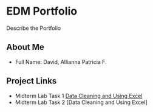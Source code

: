 # EDM Portfolio
Describe the Portfolio 
## About Me 
- Full Name: David, Allianna Patricia F.
## Project Links 
- Midterm Lab Task 1 [Data Cleaning and Using Excel](Midterm%20Lab%20Task%201/README.md)
- Midterm Lab Task 2 [Data Cleaning and Using Excel]
